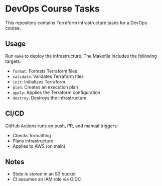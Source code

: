 # DevOps Course Tasks

This repository contains Terraform infrastructure tasks for a DevOps course.

## Usage

Run `make` to deploy the infrastructure. The Makefile includes the following targets:

- `format`: Formats Terraform files
- `validate`: Validates Terraform files
- `init`: Initializes Terraform
- `plan`: Creates an execution plan
- `apply`: Applies the Terraform configuration
- `destroy`: Destroys the infrastructure

## CI/CD

GitHub Actions runs on push, PR, and manual triggers:

- Checks formatting
- Plans infrastructure
- Applies to AWS (on main)

## Notes

- State is stored in an S3 bucket
- CI assumes an IAM role via OIDC
